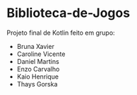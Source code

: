 # Biblioteca-de-Jogos
Projeto final de Kotlin feito em grupo:

- Bruna Xavier
- Caroline Vicente
- Daniel Martins
- Enzo Carvalho
- Kaio Henrique
- Thays Gorska
